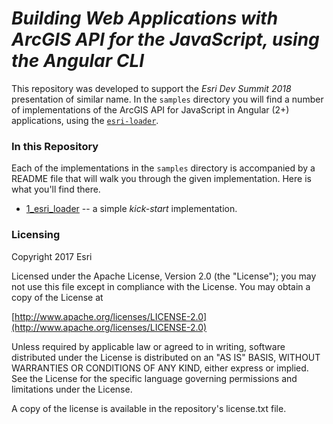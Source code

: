 # *Building Web Applications with ArcGIS API for the JavaScript, using the Angular CLI*

This repository was developed to support the *Esri Dev Summit 2018* presentation of similar name.  In the ```samples``` directory you will find a number of implementations of the ArcGIS API for JavaScript in Angular (2+) applications, using the [`esri-loader`](https://github.com/Esri/esri-loader).


### In this Repository
Each of the implementations in the ```samples``` directory is accompanied by a README file that will walk you through the given implementation. Here is what you'll find there.
* [1_esri_loader](https://github.com/sean-olson-esri/2018_dev_summit_arcgis_api_angular_cli/tree/master/samples/1_esri_loader) -- a simple *kick-start* implementation.

### Licensing

Copyright 2017 Esri

Licensed under the Apache License, Version 2.0 (the "License"); you may not use this file except in compliance with the License. You may obtain a copy of the License at

[http://www.apache.org/licenses/LICENSE-2.0](http://www.apache.org/licenses/LICENSE-2.0)

Unless required by applicable law or agreed to in writing, software distributed under the License is distributed on an "AS IS" BASIS, WITHOUT WARRANTIES OR CONDITIONS OF ANY KIND, either express or implied. See the License for the specific language governing permissions and limitations under the License.

A copy of the license is available in the repository's license.txt file.
